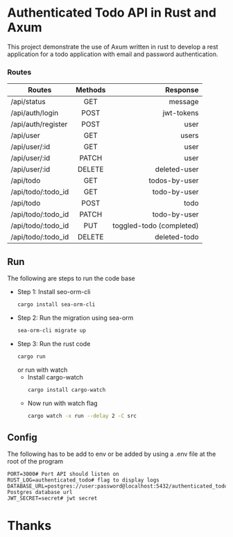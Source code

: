 # Authenticated Todo API in Rust and Axum

This project demonstrate the use of Axum written in rust to develop a rest application for a todo application with email and password authentication.

### Routes

| Routes             | Methods |                 Response |
|--------------------|:-------:|-------------------------:|
| /api/status        |   GET   |                  message |
| /api/auth/login    |  POST   |               jwt-tokens |
| /api/auth/register |  POST   |                     user |
| /api/user          |   GET   |                    users |
| /api/user/:id      |   GET   |                     user |
| /api/user/:id      |  PATCH  |                     user |
| /api/user/:id      | DELETE  |             deleted-user |
| /api/todo          |   GET   |            todos-by-user |
| /api/todo/:todo_id |   GET   |             todo-by-user |
| /api/todo          |  POST   |                     todo |
| /api/todo/:todo_id |  PATCH  |             todo-by-user |
| /api/todo/:todo_id |   PUT   | toggled-todo (completed) |
| /api/todo/:todo_id | DELETE  |             deleted-todo |


## Run
The following are steps to run the code base
- Step 1: Install seo-orm-cli
	```bash
    cargo install sea-orm-cli
    ```
- Step 2: Run the migration using sea-orm
	```bash
    sea-orm-cli migrate up
    ```
- Step 3: Run the rust code
    ```bash
    cargo run
    ```
    or run with watch
	- Install cargo-watch
	    ```bash
	    cargo install cargo-watch
	    ```
	- Now run with watch flag
		```bash
		cargo watch -x run --delay 2 -C src
	    ```

## Config
The following has to be add to env or be added by using a .env file at the root of the program
```env
PORT=3000# Port API should listen on
RUST_LOG=authenticated_todo# flag to display logs
DATABASE_URL=postgres://user:password@localhost:5432/authenticated_todo# Postgres database url
JWT_SECRET=secret# jwt secret
```


# Thanks